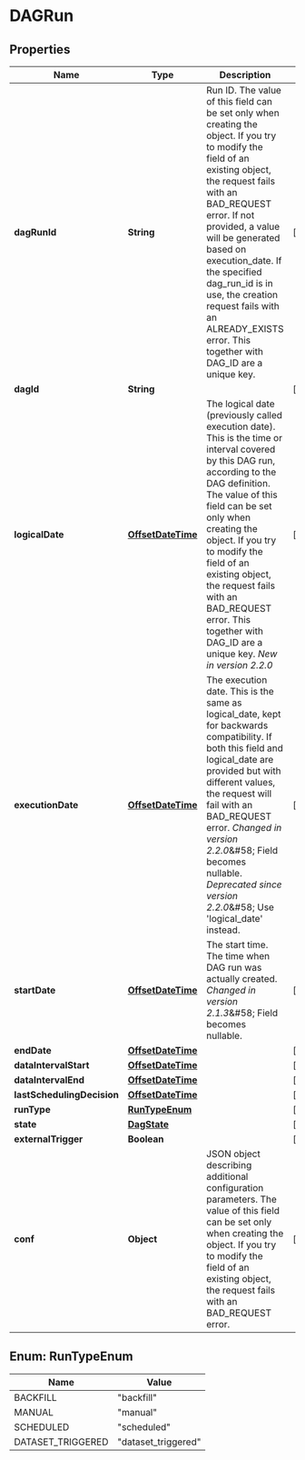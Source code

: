 # DAGRun

## Properties
| Name                       | Type                                    | Description                                                                                                                                                                                                                                                                                                                                                                                      | Notes      |
|----------------------------|-----------------------------------------|--------------------------------------------------------------------------------------------------------------------------------------------------------------------------------------------------------------------------------------------------------------------------------------------------------------------------------------------------------------------------------------------------|------------|
| **dagRunId**               | **String**                              | Run ID.  The value of this field can be set only when creating the object. If you try to modify the field of an existing object, the request fails with an BAD_REQUEST error.  If not provided, a value will be generated based on execution_date.  If the specified dag_run_id is in use, the creation request fails with an ALREADY_EXISTS error.  This together with DAG_ID are a unique key. | [optional] |
| **dagId**                  | **String**                              |                                                                                                                                                                                                                                                                                                                                                                                                  | [optional] |
| **logicalDate**            | [**OffsetDateTime**](OffsetDateTime.md) | The logical date (previously called execution date). This is the time or interval covered by this DAG run, according to the DAG definition.  The value of this field can be set only when creating the object. If you try to modify the field of an existing object, the request fails with an BAD_REQUEST error.  This together with DAG_ID are a unique key.  *New in version 2.2.0*           | [optional] |
| **executionDate**          | [**OffsetDateTime**](OffsetDateTime.md) | The execution date. This is the same as logical_date, kept for backwards compatibility. If both this field and logical_date are provided but with different values, the request will fail with an BAD_REQUEST error.  *Changed in version 2.2.0*&amp;#58; Field becomes nullable.  *Deprecated since version 2.2.0*&amp;#58; Use &#x27;logical_date&#x27; instead.                               | [optional] |
| **startDate**              | [**OffsetDateTime**](OffsetDateTime.md) | The start time. The time when DAG run was actually created.  *Changed in version 2.1.3*&amp;#58; Field becomes nullable.                                                                                                                                                                                                                                                                         | [optional] |
| **endDate**                | [**OffsetDateTime**](OffsetDateTime.md) |                                                                                                                                                                                                                                                                                                                                                                                                  | [optional] |
| **dataIntervalStart**      | [**OffsetDateTime**](OffsetDateTime.md) |                                                                                                                                                                                                                                                                                                                                                                                                  | [optional] |
| **dataIntervalEnd**        | [**OffsetDateTime**](OffsetDateTime.md) |                                                                                                                                                                                                                                                                                                                                                                                                  | [optional] |
| **lastSchedulingDecision** | [**OffsetDateTime**](OffsetDateTime.md) |                                                                                                                                                                                                                                                                                                                                                                                                  | [optional] |
| **runType**                | [**RunTypeEnum**](#RunTypeEnum)         |                                                                                                                                                                                                                                                                                                                                                                                                  | [optional] |
| **state**                  | [**DagState**](DagState.md)             |                                                                                                                                                                                                                                                                                                                                                                                                  | [optional] |
| **externalTrigger**        | **Boolean**                             |                                                                                                                                                                                                                                                                                                                                                                                                  | [optional] |
| **conf**                   | **Object**                              | JSON object describing additional configuration parameters.  The value of this field can be set only when creating the object. If you try to modify the field of an existing object, the request fails with an BAD_REQUEST error.                                                                                                                                                                | [optional] |

<a name="RunTypeEnum"></a>
## Enum: RunTypeEnum
| Name              | Value                         |
|-------------------|-------------------------------|
| BACKFILL          | &quot;backfill&quot;          |
| MANUAL            | &quot;manual&quot;            |
| SCHEDULED         | &quot;scheduled&quot;         |
| DATASET_TRIGGERED | &quot;dataset_triggered&quot; |
